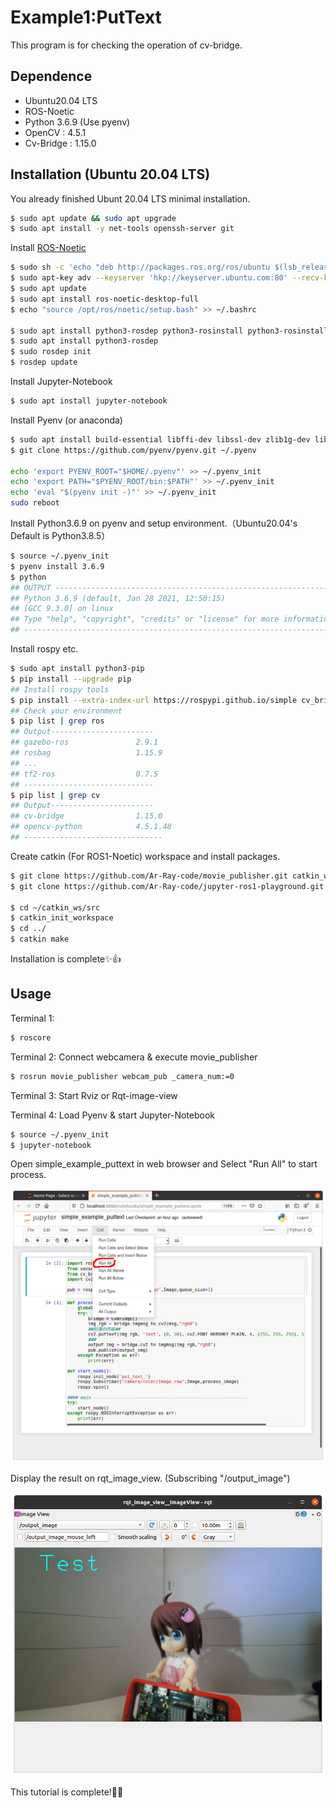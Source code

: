 # Example1:PutText

This program is for checking the operation of cv-bridge.

## Dependence

- Ubuntu20.04 LTS
- ROS-Noetic
- Python 3.6.9 (Use pyenv)
- OpenCV : 4.5.1
- Cv-Bridge : 1.15.0

## Installation (Ubuntu 20.04 LTS)

You already finished Ubunt 20.04 LTS minimal installation.

```bash
$ sudo apt update && sudo apt upgrade
$ sudo apt install -y net-tools openssh-server git
```

Install [ROS-Noetic](http://wiki.ros.org/noetic/Installation/Ubuntu)

```bash
$ sudo sh -c 'echo "deb http://packages.ros.org/ros/ubuntu $(lsb_release -sc) main" > /etc/apt/sources.list.d/ros-latest.list'
$ sudo apt-key adv --keyserver 'hkp://keyserver.ubuntu.com:80' --recv-key C1CF6E31E6BADE8868B172B4F42ED6FBAB17C654
$ sudo apt update
$ sudo apt install ros-noetic-desktop-full
$ echo "source /opt/ros/noetic/setup.bash" >> ~/.bashrc

$ sudo apt install python3-rosdep python3-rosinstall python3-rosinstall-generator python3-wstool build-essential
$ sudo apt install python3-rosdep
$ sudo rosdep init
$ rosdep update

```

Install Jupyter-Notebook

```bash
$ sudo apt install jupyter-notebook
```

Install Pyenv (or anaconda)

```bash
$ sudo apt install build-essential libffi-dev libssl-dev zlib1g-dev liblzma-dev libbz2-dev libreadline-dev libsqlite3-dev
$ git clone https://github.com/pyenv/pyenv.git ~/.pyenv

echo 'export PYENV_ROOT="$HOME/.pyenv"' >> ~/.pyenv_init
echo 'export PATH="$PYENV_ROOT/bin:$PATH"' >> ~/.pyenv_init
echo 'eval "$(pyenv init -)"' >> ~/.pyenv_init
sudo reboot
```

Install Python3.6.9 on pyenv and setup environment.（Ubuntu20.04's Default is Python3.8.5）

```bash
$ source ~/.pyenv_init
$ pyenv install 3.6.9
$ python
## OUTPUT ----------------------------------------------------------------
## Python 3.6.9 (default, Jan 28 2021, 12:50:15)
## [GCC 9.3.0] on linux
## Type "help", "copyright", "credits" or "license" for more information.
## ------------------------------------------------------------------------
```

Install rospy etc.

```bash
$ sudo apt install python3-pip
$ pip install --upgrade pip
## Install rospy tools
$ pip install --extra-index-url https://rospypi.github.io/simple cv_bridge tf2_ros
## Check your environment
$ pip list | grep ros
## Output-----------------------
## gazebo-ros				2.9.1
## rosbag					1.15.9
## ...
## tf2-ros					0.7.5
## -----------------------------
$ pip list | grep cv
## Output-----------------------
## cv-bridge				1.15.0
## opencv-python			4.5.1.48
## -------------------------------
```

Create catkin (For ROS1-Noetic) workspace and install packages.

```bash
$ git clone https://github.com/Ar-Ray-code/movie_publisher.git catkin_ws/src/movie_publisher
$ git clone https://github.com/Ar-Ray-code/jupyter-ros1-playground.git

$ cd ~/catkin_ws/src
$ catkin_init_workspace
$ cd ../
$ catkin make
```

Installation is complete:sparkles::+1:

## Usage

Terminal 1:

```bash
$ roscore
```

Terminal 2: Connect webcamera & execute movie_publisher

```bash
$ rosrun movie_publisher webcam_pub _camera_num:=0
```

Terminal 3: Start Rviz or Rqt-image-view

Terminal 4: Load Pyenv & start Jupyter-Notebook

```bash
$ source ~/.pyenv_init
$ jupyter-notebook
```

Open simple_example_puttext in web browser and Select "Run All" to start process.

![browser](images_for_readme/browser.png)

Display the result on rqt_image_view. (Subscribing "/output_image")

![ANNE_rqt](images_for_readme/ANNE_rqt.png)

This tutorial is complete!:tada::tada:

